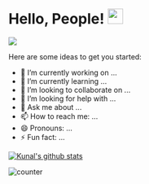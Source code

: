 # Hello, People! <img src="https://raw.githubusercontent.com/MartinHeinz/MartinHeinz/master/wave.gif" width="30px">

<img align="center" src="https://github-readme-stats.vercel.app/api/<CARD_TYPE>/?username=kunatastic&theme=<THEME_NAME>" />

Here are some ideas to get you started:

- 🔭 I’m currently working on ...
- 🌱 I’m currently learning ...
- 👯 I’m looking to collaborate on ...
- 🤔 I’m looking for help with ...
- 💬 Ask me about ...
- 📫 How to reach me: ...
- 😄 Pronouns: ...
- ⚡ Fun fact: ...

[![Kunal's github stats](https://github-readme-stats.vercel.app/api?username=kunatastic)](https://github.com/anuraghazra/github-readme-stats)

![counter](https://enz0y3e2nxtyn0a.m.pipedream.net)
